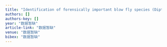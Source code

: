 ```yaml
---
title: "Identification of forensically important blow fly species (Diptera: Calliphoridae) in China by mitochondrial cytochrome oxidase I gene differentiation"
authors: []
authors-key: []
year: "数据暂缺"
article-link: "数据暂缺"
venue: "数据暂缺"
bibex: "数据暂缺"
---
```

